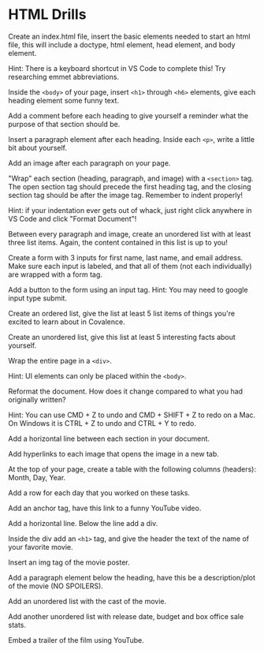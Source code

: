 # HTML Drills

Create an index.html file, insert the basic elements needed to start an html file, this will include a doctype, html element, head element, and body element.

Hint: There is a keyboard shortcut in VS Code to complete this! Try researching emmet abbreviations.

Inside the `<body>` of your page, insert `<h1>` through `<h6>` elements, give each heading element some funny text.

Add a comment before each heading to give yourself a reminder what the purpose of that section should be.

Insert a paragraph element after each heading. Inside each `<p>`, write a little bit about yourself.

Add an image after each paragraph on your page.

"Wrap" each section (heading, paragraph, and image) with a `<section>` tag. The open section tag should precede the first heading tag, and the closing section tag should be after the image tag. Remember to indent properly!

Hint: if your indentation ever gets out of whack, just right click anywhere in VS Code and click "Format Document"!

Between every paragraph and image, create an unordered list with at least three list items. Again, the content contained in this list is up to you!

Create a form with 3 inputs for first name, last name, and email address. Make sure each input is labeled, and that all of them (not each individually) are wrapped with a form tag.

Add a button to the form using an input tag.
Hint: You may need to google input type submit.

Create an ordered list, give the list at least 5 list items of things you're excited to learn about in Covalence.

Create an unordered list, give this list at least 5 interesting facts about yourself.

Wrap the entire page in a `<div>`.

Hint: UI elements can only be placed within the `<body>`.

Reformat the document. How does it change compared to what you had originally written?

Hint: You can use CMD + Z to undo and CMD + SHIFT + Z to redo on a Mac. On Windows it is CTRL + Z to undo and CTRL + Y to redo.

Add a horizontal line between each section in your document.

Add hyperlinks to each image that opens the image in a new tab.

At the top of your page, create a table with the following columns (headers): Month, Day, Year.

Add a row for each day that you worked on these tasks.

Add an anchor tag, have this link to a funny YouTube video.

Add a horizontal line. Below the line add a div.

Inside the div add an `<h1>` tag, and give the header the text of the name of your favorite movie.

Insert an img tag of the movie poster.

Add a paragraph element below the heading, have this be a description/plot of the movie (NO SPOILERS).

Add an unordered list with the cast of the movie.

Add another unordered list with release date, budget and box office sale stats.

Embed a trailer of the film using YouTube.